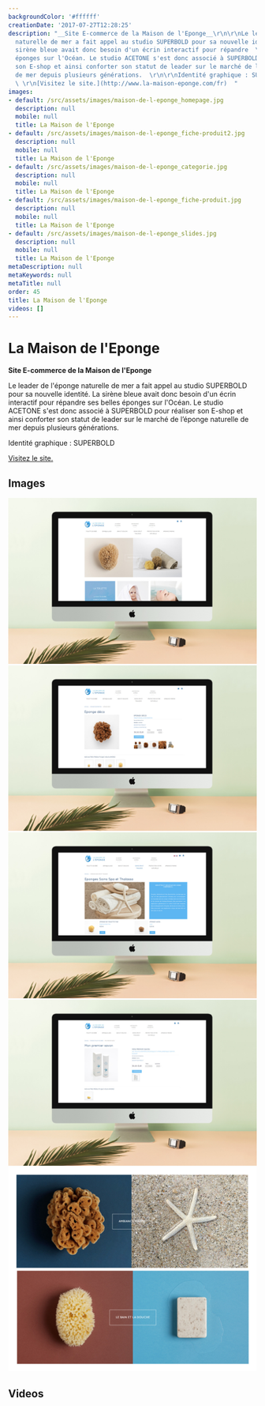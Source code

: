 ```yaml
---
backgroundColor: '#ffffff'
creationDate: '2017-07-27T12:28:25'
description: "__Site E-commerce de la Maison de l'Eponge__\r\n\r\nLe leader de l'éponge
  naturelle de mer a fait appel au studio SUPERBOLD pour sa nouvelle identité. La
  sirène bleue avait donc besoin d'un écrin interactif pour répandre  \r\nses belles
  éponges sur l'Océan. Le studio ACETONE s'est donc associé à SUPERBOLD pour réaliser
  son E-shop et ainsi conforter son statut de leader sur le marché de l’éponge naturelle
  de mer depuis plusieurs générations.  \r\n\r\nIdentité graphique : SUPERBOLD  \r\n
  \ \r\n[Visitez le site.](http://www.la-maison-eponge.com/fr)  "
images:
- default: /src/assets/images/maison-de-l-eponge_homepage.jpg
  description: null
  mobile: null
  title: La Maison de l'Eponge
- default: /src/assets/images/maison-de-l-eponge_fiche-produit2.jpg
  description: null
  mobile: null
  title: La Maison de l'Eponge
- default: /src/assets/images/maison-de-l-eponge_categorie.jpg
  description: null
  mobile: null
  title: La Maison de l'Eponge
- default: /src/assets/images/maison-de-l-eponge_fiche-produit.jpg
  description: null
  mobile: null
  title: La Maison de l'Eponge
- default: /src/assets/images/maison-de-l-eponge_slides.jpg
  description: null
  mobile: null
  title: La Maison de l'Eponge
metaDescription: null
metaKeywords: null
metaTitle: null
order: 45
title: La Maison de l'Eponge
videos: []
---
```


# La Maison de l'Eponge

__Site E-commerce de la Maison de l'Eponge__

Le leader de l'éponge naturelle de mer a fait appel au studio SUPERBOLD pour sa nouvelle identité. La sirène bleue avait donc besoin d'un écrin interactif pour répandre
ses belles éponges sur l'Océan. Le studio ACETONE s'est donc associé à SUPERBOLD pour réaliser son E-shop et ainsi conforter son statut de leader sur le marché de l’éponge naturelle de mer depuis plusieurs générations.

Identité graphique : SUPERBOLD

[Visitez le site.](http://www.la-maison-eponge.com/fr)

## Images

![La Maison de l'Eponge](/src/assets/images/maison-de-l-eponge_homepage.jpg)
![La Maison de l'Eponge](/src/assets/images/maison-de-l-eponge_fiche-produit2.jpg)
![La Maison de l'Eponge](/src/assets/images/maison-de-l-eponge_categorie.jpg)
![La Maison de l'Eponge](/src/assets/images/maison-de-l-eponge_fiche-produit.jpg)
![La Maison de l'Eponge](/src/assets/images/maison-de-l-eponge_slides.jpg)

## Videos
